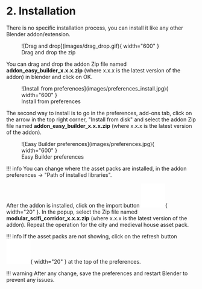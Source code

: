 # 2. Installation

There is no specific installation process, you can install it like any other Blender addon/extension.

<figure markdown>
  ![Drag and drop](images/drag_drop.gif){ width="600" } 
  <figcaption>Drag and drop the zip</figcaption>
</figure>

You can drag and drop the addon Zip file named **addon_easy_builder_x.x.x.zip** (where x.x.x is the latest version of the addon) in blender and click on OK.

<figure markdown>
  ![Install from preferences](images/preferences_install.jpg){ width="600" } 
  <figcaption>Install from preferences</figcaption>
</figure>

The second way to install is to go in the preferences, add-ons tab, click on the arrow in the top right corner, "Install from disk" and select the addon Zip file named **addon_easy_builder_x.x.x.zip** (where x.x.x is the latest version of the addon).

<figure markdown>
  ![Easy Builder preferences](images/preferences.jpg){ width="600" } 
  <figcaption>Easy Builder preferences</figcaption>
</figure>

!!! info
    You can change where the asset packs are installed, in the addon preferences -> "Path of installed libraries".

After the addon is installed, click on the import button ![Image title](images/import.png){ width="20" }.
In the popup, select the Zip file named **modular_scifi_corridor_x.x.x.zip** (where x.x.x is the latest version of the addon).
Repeat the operation for the city and medieval house asset pack.


!!! info
    If the asset packs are not showing, click on the refresh button ![Image title](images/refresh.png){ width="20" } at the top of the preferences.

!!! warning
    After any change, save the preferences and restart Blender to prevent any issues.